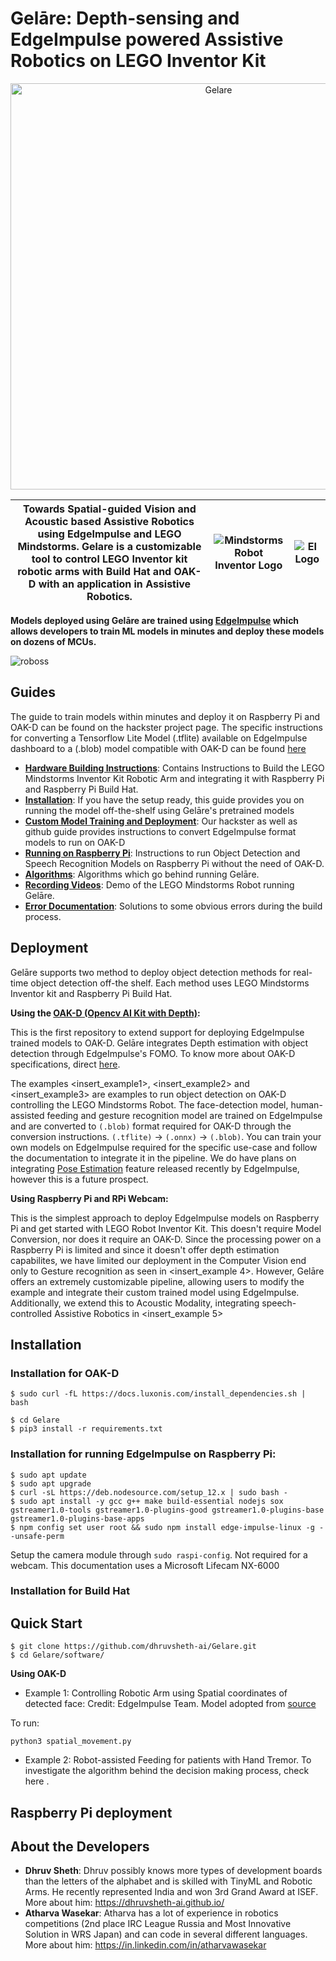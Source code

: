 # Gelāre: Depth-sensing and EdgeImpulse powered Assistive Robotics on LEGO Inventor Kit
  
<p align="center">
    <img width="650" src="https://user-images.githubusercontent.com/67831664/213986629-835ee71b-f6b1-49f6-a993-d8fe26681e22.png" alt="Gelare">
</p>  
  
|Towards Spatial-guided Vision and Acoustic based Assistive Robotics using EdgeImpulse and LEGO Mindstorms. Gelare is a customizable tool to control LEGO Inventor kit robotic arms with Build Hat and OAK-D with an application in Assistive Robotics.|![Mindstorms Robot Inventor Logo](https://raw.githubusercontent.com/gpdaniels/spike-prime/master/simulator/images/icon-mindstorms.png)|![EI Logo](https://user-images.githubusercontent.com/67831664/214021405-40ce9f8a-e185-49e3-9605-864f46f0029c.png)|
|--|--|--|

**Models deployed using Gelāre are trained using [EdgeImpulse](https://edgeimpulse.com) which allows developers to train ML models in minutes and deploy these models on dozens of MCUs.**

![roboss](https://user-images.githubusercontent.com/67831664/214067911-7d130763-ddb9-40e6-91ac-c16eaa73013f.png)

<h2> Guides </h2>

The guide to train models within minutes and deploy it on Raspberry Pi and OAK-D can be found on the hackster project page. The specific instructions for converting a Tensorflow Lite Model (.tflite) available on EdgeImpulse dashboard to a (.blob) model compatible with OAK-D can be found [here](https://github.com/dhruvsheth-ai/Gelare/tree/main/models)

- **[Hardware Building Instructions](https://github.com/dhruvsheth-ai/Gelare/tree/main/building-instructions)**: Contains Instructions to Build the LEGO Mindstorms Inventor Kit Robotic Arm and integrating it with Raspberry Pi and Raspberry Pi Build Hat.
- **[Installation](https://github.com/dhruvsheth-ai/Gelare/blob/main/README.md#-installation-)**: If you have the setup ready, this guide provides you on running the model off-the-shelf using Gelāre's pretrained models
- **[Custom Model Training and Deployment](https://github.com/dhruvsheth-ai/Gelare/tree/main/models)**: Our hackster as well as github guide provides instructions to convert EdgeImpulse format models to run on OAK-D
- **[Running on Raspberry Pi](https://github.com/dhruvsheth-ai/Gelare/blob/main/README.md#-raspberry-pi-deployment-)**: Instructions to run Object Detection and Speech Recognition Models on Raspberry Pi without the need of OAK-D.
- **[Algorithms](https://github.com/dhruvsheth-ai/Gelare/tree/main/Algorithms)**: Algorithms which go behind running Gelāre.
- **[Recording Videos](https://github.com/dhruvsheth-ai/Gelare/tree/main/Demo%20Videos)**: Demo of the LEGO Mindstorms Robot running Gelāre.  
- **[Error Documentation](https://github.com/dhruvsheth-ai/Gelare/tree/main/error-docs)**: Solutions to some obvious errors during the build process.

<h2> Deployment </h2>

Gelāre supports two method to deploy object detection methods for real-time object detection off-the shelf. Each method uses LEGO Mindstorms Inventor kit and Raspberry Pi Build Hat.

**Using the [OAK-D (Opencv AI Kit with Depth)](https://store.opencv.ai/products/oak-d):** 

This is the first repository to extend support for deploying EdgeImpulse trained models to OAK-D. Gelāre integrates Depth estimation with object detection through EdgeImpulse's FOMO. To know more about OAK-D specifications, direct [here](https://github.com/dhruvsheth-ai/Gelare/blob/main/building-instructions/README.md#-oak-d-deployment-). 

The examples <insert_example1>, <insert_example2> and <insert_example3> are examples to run object detection on OAK-D controlling the LEGO Mindstorms Robot. The face-detection model, human-assisted feeding and gesture recognition model are trained on EdgeImpulse and are converted to `(.blob)` format required for OAK-D through the conversion instructions. `(.tflite)` -> `(.onnx)` -> `(.blob)`. You can train your own models on EdgeImpulse required for the specific use-case and follow the documentation to integrate it in the pipeline. We do have plans on integrating [Pose Estimation](https://github.com/edgeimpulse/pose-estimation-processing-block) feature released recently by EdgeImpulse, however this is a future prospect.

**Using Raspberry Pi and RPi Webcam:**

This is the simplest approach to deploy EdgeImpulse models on Raspberry Pi and get started with LEGO Robot Inventor Kit. This doesn't require Model Conversion, nor does it require an OAK-D. Since the processing power on a Raspberry Pi is limited and since it doesn't offer depth estimation capabilites, we have limited our deployment in the Computer Vision end only to Gesture recognition as seen in <insert_example 4>. However, Gelāre offers an extremely customizable pipeline, allowing users to modify the example and integrate their custom trained model using EdgeImpulse. Additionally, we extend this to Acoustic Modality, integrating speech-controlled Assistive Robotics in <insert_example 5>

<h2> Installation </h2>
<h3> Installation for OAK-D </h3>

```shell
$ sudo curl -fL https://docs.luxonis.com/install_dependencies.sh | bash
```

```shell
$ cd Gelare
$ pip3 install -r requirements.txt
```

<h3> Installation for running EdgeImpulse on Raspberry Pi: </h3>

```shell
$ sudo apt update
$ sudo apt upgrade
$ curl -sL https://deb.nodesource.com/setup_12.x | sudo bash -
$ sudo apt install -y gcc g++ make build-essential nodejs sox gstreamer1.0-tools gstreamer1.0-plugins-good gstreamer1.0-plugins-base gstreamer1.0-plugins-base-apps
$ npm config set user root && sudo npm install edge-impulse-linux -g --unsafe-perm
```  
Setup the camera module through `sudo raspi-config`. Not required for a webcam. This documentation uses a Microsoft Lifecam NX-6000

<h3> Installation for Build Hat </h3>

<h2> Quick Start </h2>

```shell
$ git clone https://github.com/dhruvsheth-ai/Gelare.git
$ cd Gelare/software/
```

**Using OAK-D**

- Example 1: Controlling Robotic Arm using Spatial coordinates of detected face:
Credit: EdgeImpulse Team. Model adopted from [source](https://studio.edgeimpulse.com/public/87291/latest/deployment)

To run:
```shell
python3 spatial_movement.py
```

- Example 2: Robot-assisted Feeding for patients with Hand Tremor. To investigate the algorithm behind the decision making process, check here <linkhere>. 


<h2> Raspberry Pi deployment </h2>

<h2> About the Developers </h2>

- **Dhruv Sheth**: Dhruv possibly knows more types of development boards than the letters of the alphabet and is skilled with TinyML and Robotic Arms. He recently represented India and won 3rd Grand Award at ISEF. More about him: https://dhruvsheth-ai.github.io/
- **Atharva Wasekar**: Atharva has a lot of experience in robotics competitions (2nd place IRC League Russia and Most Innovative Solution in WRS Japan) and can code in several different languages. More about him: https://in.linkedin.com/in/atharvawasekar

